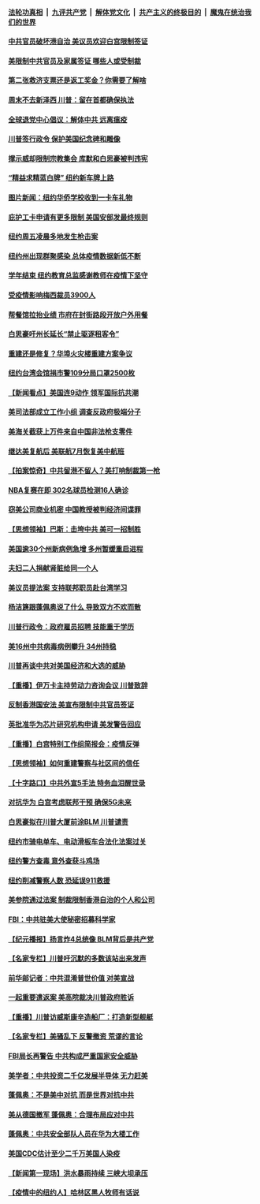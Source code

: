 ####  [法轮功真相](../../../../basic/blob/master/README.md?t=06280531) &nbsp;|&nbsp; [九评共产党](../../../../9ping.md/blob/master/README.md?t=06280531) &nbsp;|&nbsp; [解体党文化](../../../../jtdwh.md/blob/master/README.md?t=06280531)  &nbsp;|&nbsp; [共产主义的终极目的](../../../../gczydzjmd.md/blob/master/README.md?t=06280531) &nbsp;|&nbsp; [魔鬼在统治我们的世界](../../../../mgztzwmdsj.md/blob/master/README.md?t=06280531) 

#### [中共官员破坏港自治 美议员欢迎白宫限制签证](../pages/nsc412/n12216313.md?t=06280531) 

#### [美限制中共官员及家属签证 哪些人或受制裁](../pages/nsc412/n12216208.md?t=06280531) 

#### [第二张救济支票还是返工奖金？你需要了解啥](../pages/nsc412/n12216185.md?t=06280531) 

#### [周末不去新泽西 川普：留在首都确保执法](../pages/nsc412/n12216075.md?t=06280531) 

#### [全球退党中心倡议：解体中共 远离瘟疫](../pages/nsc412/n12214964.md?t=06280531) 

#### [川普签行政令 保护美国纪念碑和雕像](../pages/nsc412/n12216036.md?t=06280531) 

#### [撑示威却限制宗教集会 库默和白思豪被判违宪](../pages/nsc412/n12215498.md?t=06280531) 

#### [“精益求精蓝白牌”  纽约新车牌上路](../pages/nsc412/n12215514.md?t=06280531) 

#### [图片新闻：纽约华侨学校收到一卡车礼物](../pages/nsc412/n12215479.md?t=06280531) 

#### [庇护工卡申请有更多限制 美国安部发最终规则](../pages/nsc412/n12215484.md?t=06280531) 

#### [纽约周五凌晨多地发生枪击案](../pages/nsc412/n12215489.md?t=06280531) 

#### [纽约州出现群聚感染  总体疫情数据新低不断](../pages/nsc412/n12215492.md?t=06280531) 

#### [学年结束   纽约教育总监感谢教师在疫情下坚守](../pages/nsc412/n12215495.md?t=06280531) 

#### [受疫情影响梅西裁员3900人](../pages/nsc412/n12215504.md?t=06280531) 

#### [帮餐馆拉抬业绩 市府在封街路段开放户外用餐](../pages/nsc412/n12215506.md?t=06280531) 

#### [白思豪吁州长延长“禁止驱逐租客令”](../pages/nsc412/n12215511.md?t=06280531) 

#### [重建还是修复？华埠火灾楼重建方案争议](../pages/nsc412/n12215517.md?t=06280531) 

#### [纽约台湾会馆捐市警109分局口罩2500枚](../pages/nsc412/n12215522.md?t=06280531) 

#### [【新闻看点】美国连9动作 领军国际抗共潮](../pages/nsc412/n12215121.md?t=06280531) 

#### [美司法部成立工作小组 调查反政府极端分子](../pages/nsc412/n12215788.md?t=06280531) 

#### [美海关截获上万件来自中国非法枪支零件](../pages/nsc412/n12215668.md?t=06280531) 

#### [继达美复航后 美联航7月恢复美中航班](../pages/nsc412/n12215347.md?t=06280531) 

#### [【拍案惊奇】中共留港不留人？美打响制裁第一枪](../pages/nsc412/n12215438.md?t=06280531) 

#### [NBA复赛在即  302名球员检测16人确诊](../pages/nsc412/n12215540.md?t=06280531) 

#### [窃美公司商业机密 中国教授被判经济间谍罪](../pages/nsc412/n12215195.md?t=06280531) 

#### [【思想领袖】巴斯：击垮中共 美可一招制胜](../pages/nsc412/n12033990.md?t=06280531) 

#### [美国逾30个州新病例急增 多州暂缓重启进程](../pages/nsc412/n12215188.md?t=06280531) 

#### [夫妇二人捐献肾脏给同一个人](../pages/nsc412/n12215205.md?t=06280531) 

#### [美议员提法案 支持联邦职员赴台湾学习](../pages/nsc412/n12215108.md?t=06280531) 

#### [杨洁篪跟蓬佩奥说了什么 导致双方不欢而散](../pages/nsc412/n12214937.md?t=06280531) 

#### [川普行政令：政府雇员招聘 技能重于学历](../pages/nsc412/n12214994.md?t=06280531) 

#### [美16州中共病毒病例攀升 34州持稳](../pages/nsc412/n12214832.md?t=06280531) 

#### [川普再谈中共对美国经济和大选的威胁](../pages/nsc412/n12214917.md?t=06280531) 

#### [【重播】伊万卡主持劳动力咨询会议 川普致辞](../pages/nsc412/n12214370.md?t=06280531) 

#### [反制香港国安法 美宣布限制中共官员签证](../pages/nsc412/n12214505.md?t=06280531) 

#### [英批准华为芯片研究机构申请 美发警告回应](../pages/nsc412/n12214643.md?t=06280531) 

#### [【重播】白宫特别工作组简报会：疫情反弹](../pages/nsc412/n12214278.md?t=06280531) 

#### [【思想领袖】如何重建警察与社区间的信任](../pages/nsc412/n12214218.md?t=06280531) 

#### [【十字路口】中共外宣5手法 特务血泪醒世录](../pages/nsc412/n12212915.md?t=06280531) 

#### [对抗华为 白宫考虑联邦干预 确保5G未来](../pages/nsc412/n12214112.md?t=06280531) 

#### [白思豪拟在川普大厦前涂BLM 川普谴责](../pages/nsc412/n12213221.md?t=06280531) 

#### [纽约市骑电单车、电动滑板车合法化法案过关](../pages/nsc412/n12213199.md?t=06280531) 

#### [纽约警方查毒 意外查获斗鸡场](../pages/nsc412/n12213204.md?t=06280531) 

#### [纽约削减警察人数 恐延误911救援](../pages/nsc412/n12213202.md?t=06280531) 

#### [美参院通过法案 制裁限制香港自治的个人和公司](../pages/nsc412/n12212374.md?t=06280531) 

#### [FBI：中共驻美大使秘密招募科学家](../pages/nsc412/n12212753.md?t=06280531) 

#### [【纪元播报】扬言炸4总统像 BLM背后是共产党](../pages/nsc412/n12212843.md?t=06280531) 

#### [【名家专栏】川普吁沉默的多数该站出来发声](../pages/nsc412/n12211866.md?t=06280531) 

#### [前华邮记者：中共混淆普世价值 对美宣战](../pages/nsc412/n12212701.md?t=06280531) 

#### [一起重要遣返案 美高院裁决川普政府胜诉](../pages/nsc412/n12212579.md?t=06280531) 

#### [【重播】川普访威斯康辛造船厂：打造新型舰艇](../pages/nsc412/n12212397.md?t=06280531) 

#### [【名家专栏】美骚乱下 反警撤资 荒谬的言论](../pages/nsc412/n12208101.md?t=06280531) 

#### [FBI局长再警告 中共构成严重国家安全威胁](../pages/nsc412/n12212610.md?t=06280531) 

#### [美学者：中共投资二千亿发展半导体 无力赶美](../pages/nsc412/n12212544.md?t=06280531) 

#### [蓬佩奥：不是美中对抗 而是世界对抗中共](../pages/nsc412/n12212375.md?t=06280531) 

#### [美从德国撤军 蓬佩奥：合理布局应对中共](../pages/nsc412/n12212499.md?t=06280531) 

#### [蓬佩奥：中共安全部队人员在华为大楼工作](../pages/nsc412/n12212439.md?t=06280531) 

#### [美国CDC估计至少二千万美国人染疫](../pages/nsc412/n12212461.md?t=06280531) 

#### [【新闻第一现场】洪水暴雨持续 三峡大坝承压](../pages/nsc412/n12211952.md?t=06280531) 

#### [【疫情中的纽约人】哈林区黑人牧师有话说](../pages/nsc412/n12210652.md?t=06280531) 

